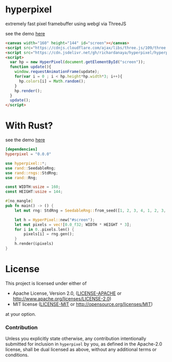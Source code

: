 # hyperpixel

extremely fast pixel framebuffer using webgl via ThreeJS

see the demo [here](https://richardanaya.github.com/hyperpixel)

```html
<canvas width="160" height="144" id="screen"></canvas>
<script src="https://cdnjs.cloudflare.com/ajax/libs/three.js/109/three.min.js"></script>
<script src="https://cdn.jsdelivr.net/gh/richardanaya/hyperpixel/hyperpixel.js"></script>
<script>
  var hp = new HyperPixel(document.getElementById("screen"));
  function update(){
    window.requestAnimationFrame(update);
    for(var i = 0 ; i < hp.height*hp.width*3; i++){
      hp.colors[i] = Math.random();
    }
    hp.render();
  }
  update();
</script>
```

# With Rust?

see the demo [here](https://richardanaya.github.com/hyperpixel/examples/helloworld/index.html)

```toml
[dependencies]
hyperpixel = "0.0.0"
```
```rust
use hyperpixel::*;
use rand::SeedableRng;
use rand::rngs::StdRng;
use rand::Rng;

const WIDTH:usize = 160;
const HEIGHT:usize = 144;

#[no_mangle]
pub fn main() -> () {
    let mut rng: StdRng = SeedableRng::from_seed([1, 2, 3, 4, 1, 2, 3, 4,1, 2, 3, 4, 1, 2, 3, 4,1, 2, 3, 4, 1, 2, 3, 4,1, 2, 3, 4, 1, 2, 3, 4]);

    let h = HyperPixel::new("#screen");
    let mut pixels = vec![0.0_f32; WIDTH * HEIGHT * 3];
    for i in 0..pixels.len() {
        pixels[i] = rng.gen();
    }
    h.render(&pixels)
}
```

# License

This project is licensed under either of

 * Apache License, Version 2.0, ([LICENSE-APACHE](LICENSE-APACHE) or
   http://www.apache.org/licenses/LICENSE-2.0)
 * MIT license ([LICENSE-MIT](LICENSE-MIT) or
   http://opensource.org/licenses/MIT)

at your option.

### Contribution

Unless you explicitly state otherwise, any contribution intentionally submitted
for inclusion in `hyperpixel` by you, as defined in the Apache-2.0 license, shall be
dual licensed as above, without any additional terms or conditions.
